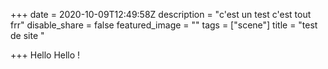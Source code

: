 +++
date = 2020-10-09T12:49:58Z
description = "c'est un test c'est tout frr"
disable_share = false
featured_image = ""
tags = ["scene"]
title = "test de site "

+++
Hello Hello !